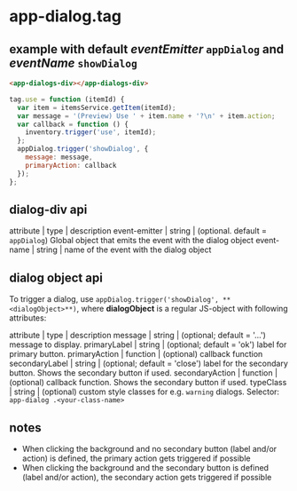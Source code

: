 # app-dialog.tag

## example with default _eventEmitter_ `appDialog` and _eventName_ `showDialog`
```html
<app-dialogs-div></app-dialogs-div>
```

```javascript
tag.use = function (itemId) {
  var item = itemsService.getItem(itemId);
  var message = '(Preview) Use ' + item.name + '?\n' + item.action;
  var callback = function () {
    inventory.trigger('use', itemId);
  };
  appDialog.trigger('showDialog', {
    message: message,
    primaryAction: callback
  });
};
```


## dialog-div api

attribute       | type      | description
event-emitter   | string    | (optional. default = `appDialog`) Global object that emits the event with the dialog object
event-name      | string    | name of the event with the dialog object

## dialog object api

To trigger a dialog, use `appDialog.trigger('showDialog', **<dialogObject>**)`, where **dialogObject** is a regular JS-object with following attributes:

attribute       | type      | description
message         | string    | (optional; default = '…') message to display.
primaryLabel    | string    | (optional; default = 'ok') label for primary button.
primaryAction   | function  | (optional) callback function
secondaryLabel  | string    | (optional; default = 'close') label for the secondary button. Shows the secondary button if used.
secondaryAction | function  | (optional) callback function. Shows the secondary button if used.
typeClass       | string    | (optional) custom style classes for e.g. `warning` dialogs. Selector: `app-dialog .<your-class-name>`

## notes

- When clicking the background and no secondary button (label and/or action) is defined, the primary action gets triggered if possible
- When clicking the background and the secondary button is defined (label and/or action), the secondary action gets triggered if possible